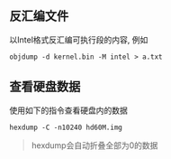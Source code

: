 反汇编文件
------------------

以Intel格式反汇编可执行段的内容, 例如

```
objdump -d kernel.bin -M intel > a.txt
```

查看硬盘数据
------------------

使用如下的指令查看硬盘内的数据

```
hexdump -C -n10240 hd60M.img 
```

> hexdump会自动折叠全部为0的数据


